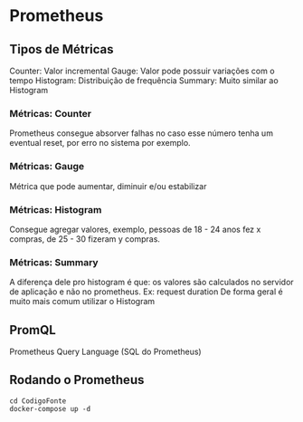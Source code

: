 # Prometheus

## Tipos de Métricas

Counter: Valor incremental
Gauge: Valor pode possuir variações com o tempo
Histogram: Distribuição de frequência
Summary: Muito similar ao Histogram

### Métricas: Counter
Prometheus consegue absorver falhas no caso esse número tenha um eventual reset, por erro no sistema por exemplo.

### Métricas: Gauge
Métrica que pode aumentar, diminuir e/ou estabilizar

###  Métricas: Histogram
Consegue agregar valores, exemplo, pessoas de 18 - 24 anos fez x compras, de 25 - 30 fizeram y compras.

### Métricas: Summary
A diferença dele pro histogram é que: os valores são calculados no servidor de aplicação e não no prometheus.
Ex: request duration
De forma geral é muito mais comum utilizar o Histogram

## PromQL

Prometheus Query Language (SQL do Prometheus)


## Rodando o Prometheus

```
cd CodigoFonte
docker-compose up -d 
```